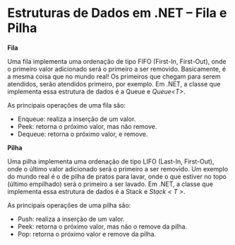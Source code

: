 # Estruturas de Dados em .NET – Fila e Pilha

**Fila**

Uma fila implementa uma ordenação de tipo FIFO (First-In, First-Out), onde o primeiro valor adicionado será o primeiro a ser removido. Basicamente, é a mesma coisa que no mundo real! Os primeiros que chegam para serem atendidos, serão atendidos primeiro, por exemplo. Em .NET, a classe que implementa essa estrutura de dados é a Queue e *Queue\<T\>*.

As principais operações de uma fila são:

* Enqueue: realiza a inserção de um valor.
* Peek: retorna o próximo valor, mas não remove.
* Dequeue: retorna o próximo valor, e remove.

**Pilha**

Uma pilha implementa uma ordenação de tipo LIFO (Last-In, First-Out), onde o último valor adicionado será o primeiro a ser removido. Um exemplo do mundo real é o de pilha de pratos para lavar, onde o que estiver no topo (último empilhado) será o primeiro a ser lavado. Em .NET, a classe que implementa essa estrutura de dados é a Stack e *Stack < T >*.

As principais operações de uma pilha são:

* Push: realiza a inserção de um valor.
* Peek: retorna o próximo valor, mas não o remove da pilha.
* Pop: retorna o próximo valor e remove da pilha.
